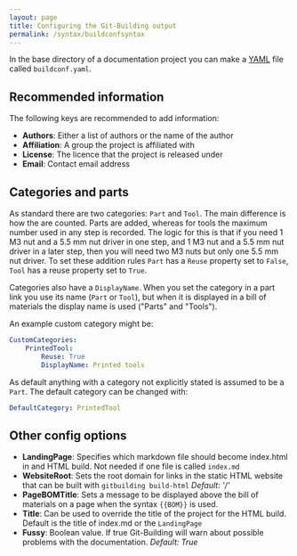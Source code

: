 ```yaml
---
layout: page
title: Configuring the Git-Building output
permalink: /syntax/buildconfsyntax
---
```



In the base directory of a documentation project you can make a [YAML] file called `buildconf.yaml`.

[YAML]: https://en.wikipedia.org/wiki/YAML


## Recommended information

The following keys are recommended to add information:

* **Authors**: Either a list of authors or the name of the author
* **Affiliation**: A group the project is affiliated with
* **License**: The licence that the project is released under
* **Email**: Contact email address

## Categories and parts

As standard there are two categories: `Part` and `Tool`. The main difference is how the are counted. Parts are added, whereas for tools the maximum number used in any step is recorded. The logic for this is that if you need 1 M3 nut and a 5.5 mm nut driver in one step, and 1 M3 nut and a 5.5 mm nut driver in a later step, then you will need two M3 nuts but only one 5.5 mm nut driver. To set these addition rules `Part` has a `Reuse` property set to `False`, `Tool` has a reuse property set to `True`. 

Categories also have a `DisplayName`. When you set the category in a part link you use its name (`Part` or `Tool`), but when it is displayed in a bill of materials the display name is used ("Parts" and "Tools").

An example custom category might be:

```YAML
CustomCategories:
    PrintedTool:
        Reuse: True
        DisplayName: Printed tools
```

As default anything with a category not explicitly stated is assumed to be a `Part`. The default category can be changed with:

```YAML
DefaultCategory: PrintedTool
```


## Other config options

* **LandingPage**: Specifies which markdown file should become index.html in and HTML build. Not needed if one file is called `index.md`
* **WebsiteRoot**: Sets the root domain for links in the static HTML website that can be built with `gitbuilding build-html` *Default: '/'*
* **PageBOMTitle**: Sets a message to be displayed above the bill of materials on a page when the syntax `{{BOM}}` is used.
* **Title**: Can be used to override the title of the project for the HTML build. Default is the title of index.md or the `LandingPage`
* **Fussy**: Boolean value. If true Git-Building will warn about possible problems with the documentation. *Default: True*

